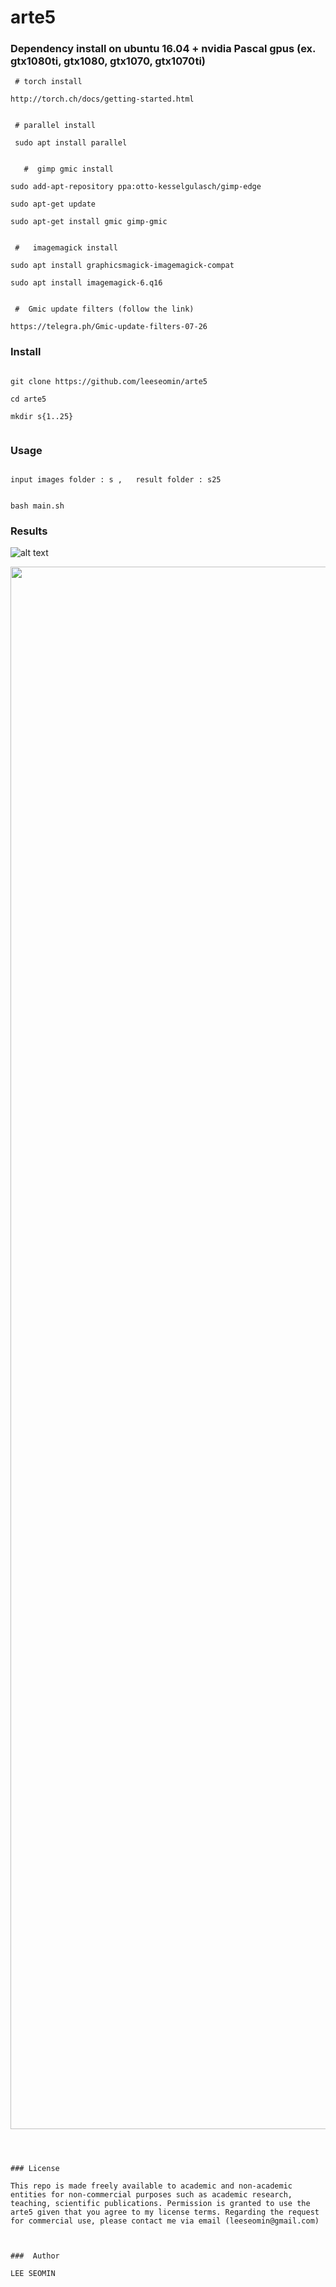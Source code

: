 # arte5

### Dependency install on ubuntu 16.04  + nvidia Pascal gpus (ex. gtx1080ti, gtx1080, gtx1070, gtx1070ti)


```
 # torch install

http://torch.ch/docs/getting-started.html


 # parallel install
 
 sudo apt install parallel
 
 
   #  gimp gmic install

sudo add-apt-repository ppa:otto-kesselgulasch/gimp-edge

sudo apt-get update

sudo apt-get install gmic gimp-gmic


 #   imagemagick install

sudo apt install graphicsmagick-imagemagick-compat

sudo apt install imagemagick-6.q16


 #  Gmic update filters (follow the link)
 
https://telegra.ph/Gmic-update-filters-07-26

```



### Install

```

git clone https://github.com/leeseomin/arte5

cd arte5

mkdir s{1..25}


```

### Usage
```

input images folder : s ,   result folder : s25


bash main.sh

```




###  Results


![alt text](https://github.com/leeseomin/arte1/blob/main/arles.png)


 <img src="https://github.com/leeseomin/arte1/blob/main/degas.png" width="2500">
 

```  
  
  

### License

This repo is made freely available to academic and non-academic entities for non-commercial purposes such as academic research, teaching, scientific publications. Permission is granted to use the arte5 given that you agree to my license terms. Regarding the request for commercial use, please contact me via email (leeseomin@gmail.com)



###  Author

LEE SEOMIN
